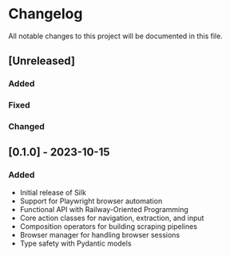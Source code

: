 # Changelog

All notable changes to this project will be documented in this file.

## [Unreleased]

### Added

### Fixed

### Changed

## [0.1.0] - 2023-10-15

### Added
- Initial release of Silk
- Support for Playwright browser automation
- Functional API with Railway-Oriented Programming
- Core action classes for navigation, extraction, and input
- Composition operators for building scraping pipelines
- Browser manager for handling browser sessions
- Type safety with Pydantic models 